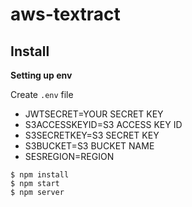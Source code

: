 # aws-textract


## Install

**Setting up env**

Create `.env` file 

- JWTSECRET=YOUR SECRET KEY
- S3ACCESSKEYID=S3 ACCESS KEY ID
- S3SECRETKEY=S3 SECRET KEY
- S3BUCKET=S3 BUCKET NAME
- SESREGION=REGION

```console
$ npm install
$ npm start
$ npm server 
```
